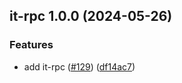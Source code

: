 ## it-rpc 1.0.0 (2024-05-26)


### Features

* add it-rpc ([#129](https://github.com/achingbrain/it/issues/129)) ([df14ac7](https://github.com/achingbrain/it/commit/df14ac771bcd3b4404a602832ef8f566a2d9b7ce))
